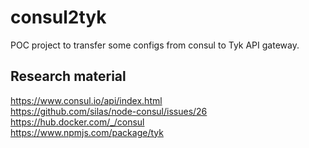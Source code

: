 # consul2tyk
POC project to transfer some configs from consul to Tyk API gateway.

## Research material
https://www.consul.io/api/index.html  
https://github.com/silas/node-consul/issues/26  
https://hub.docker.com/_/consul  
https://www.npmjs.com/package/tyk  